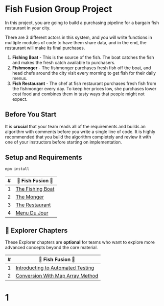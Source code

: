 # Fish Fusion Group Project

In this project, you are going to build a purchasing pipeline for a bargain fish restaurant in your city.

There are 3 different actors in this system, and you will write functions in multiple modules of code to have them share data, and in the end, the restaurant will make its final purchases.

1. **Fishing Boat** - This is the source of the fish. The boat catches the fish and makes the fresh catch available to purchasers.
1. **Fishmonger** - The fishmonger purchases fresh fish off the boat, and head chefs around the city visit every morning to get fish for their daily menus.
1. **Fish Restaurant** - The chef at fish restaurant purchases fresh fish from the fishmonger every day. To keep her prices low, she purchases lower cost food and combines them in tasty ways that people might not expect.

## Before You Start

It is **crucial** that your team reads all of the requirements and builds an algorithm with comments before you write a single line of code. It is highly recommended that you build the algorithm completely and review it with one of your instructors before starting on implementation.

## Setup and Requirements

```sh
npm install
```

| #   | 🐡 Fish Fusion 🍣 |
| --- | --- |
| 1   | [The Fishing Boat](https://github.com/nashville-software-school/client-side-mastery/blob/master/projects/tier-1/fish-fusion/chapters/VEGGISH_BOAT.md) |
| 2   | [The Monger](https://github.com/nashville-software-school/client-side-mastery/blob/master/projects/tier-1/fish-fusion/chapters/VEGGISH_MONGER.md) |
| 3   | [The Restaurant](https://github.com/nashville-software-school/client-side-mastery/blob/master/projects/tier-1/fish-fusion/chapters/VEGGISH_FUSION.md) |
| 4   | [Menu Du Jour](https://github.com/nashville-software-school/client-side-mastery/blob/master/projects/tier-1/fish-fusion/chapters/VEGGISH_MENU.md) |

## 🧭 Explorer Chapters

These Explorer chapters are **optional** for teams who want to explore more advanced concepts beyond the core material.

| #   | 🐡 Fish Fusion 🍣 |
|---|---|
| 1   | [Introducting to Automated Testing](https://github.com/nashville-software-school/client-side-mastery/blob/master/projects/tier-1/fish-fusion/chapters/VEGGISH_TESTS.md) |
| 2   | [Conversion With Map Array Method](https://github.com/nashville-software-school/client-side-mastery/blob/master/projects/tier-1/fish-fusion/chapters/VEGGISH_MAP_METHOD.md) |
# 1
